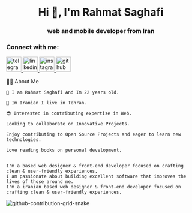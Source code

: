 <h1 align="center">Hi 👋, I'm Rahmat Saghafi</h1>
<h3 align="center">web and mobile developer from Iran</h3>


<h3 align="left">Connect with me:</h3>
<p align="left"> 
<a href="https://t.me/rat_sa" target="_blank" rel="noreferrer">
 <img src="https://img.icons8.com/color/48/null/telegram-app--v1.png" alt="telegram" width="40" height="40"/>
</a> 
<a href="https://www.linkedin.com/in/rahmat-saghafi/" target="_blank" rel="noreferrer">
 <img src="https://img.icons8.com/color/48/null/linkedin.png" alt="linkedin" width="40" height="40"/>
</a> 
<a href="https://instagram.com/saghafi-rahmat" target="_blank" rel="noreferrer">
 <img src="https://img.icons8.com/color/48/null/instagram-new--v1.png" alt="instagram" width="40" height="40"/>
</a> 
<a href="https://github.com/drk-hero/" target="_blank" rel="noreferrer">
 <img src="https://img.icons8.com/color/48/null/github--v1.png" alt="github" width="40" height="40"/>
</a> 
</p>



🕵️‍♂️ About Me

    🙂 I am Rahmat Saghafi And Im 22 years old.

    📍 Im Iranian I live in Tehran.
   
    😎 Interested in contributing expertise in Web.

    Looking to collaborate on Innovative Projects.

    Enjoy contributing to Open Source Projects and eager to learn new technologies.

    Love reading books on personal development.


    I'm a based web designer & front‑end developer focused on crafting clean & user‑friendly experiences, 
    I am passionate about building excellent software that improves the lives of those around me.
    I'm a iranian based web designer & front‑end developer focused on crafting clean & user‑friendly experiences.
 
 ![github-contribution-grid-snake](https://user-images.githubusercontent.com/90142173/154796318-e529fdc7-2132-4ce7-8417-06b71cf02506.svg)
